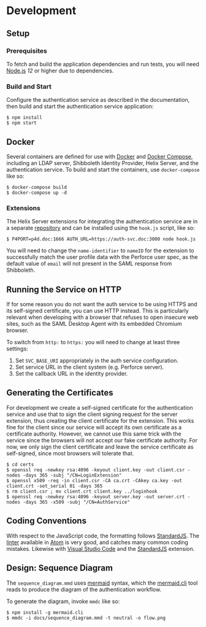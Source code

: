 # Development

## Setup

### Prerequisites

To fetch and build the application dependencies and run tests, you will need
[Node.js](http://nodejs.org) *12* or higher due to dependencies.

### Build and Start

Configure the authentication service as described in the documentation, then
build and start the authentication service application:

```shell
$ npm install
$ npm start
```

## Docker

Several containers are defined for use with [Docker](https://www.docker.com) and
[Docker Compose](https://docs.docker.com/compose/), including an LDAP server,
Shibboleth Identity Provider, Helix Server, and the authentication service. To
build and start the containers, use `docker-compose` like so:

```shell
$ docker-compose build
$ docker-compose up -d
```

### Extensions

The Helix Server extensions for integrating the authentication service are in a
separate [repository](https://github.com/perforce/helix-authentication-extension)
and can be installed using the `hook.js` script, like so:

```shell
$ P4PORT=p4d.doc:1666 AUTH_URL=https://auth-svc.doc:3000 node hook.js
```

You will need to change the `name-identifier` to `nameID` for the extension to
successfully match the user profile data with the Perforce user spec, as the
default value of `email` will not present in the SAML response from Shibboleth.

## Running the Service on HTTP

If for some reason you do not want the auth service to be using HTTPS and its
self-signed certificate, you can use HTTP instead. This is particularly relevant
when developing with a browser that refuses to open insecure web sites, such as
the SAML Desktop Agent with its embedded Chromium browser.

To switch from `http:` to `https:` you will need to change at least three settings:

1. Set `SVC_BASE_URI` appropriately in the auth service configuration.
1. Set service URL in the client system (e.g. Perforce server).
1. Set the callback URL in the identity provider.

## Generating the Certificates

For development we create a self-signed certificate for the authentication
service and use that to sign the client signing request for the server
extension, thus creating the client certificate for the extension. This works
fine for the client since our service will accept its own certificate as a
certificate authority. However, we cannot use this same trick with the service
since the browsers will not accept our fake certificate authority. For now, we
only sign the client certificate and leave the service certificate as
self-signed, since most browsers will tolerate that.

```shell
$ cd certs
$ openssl req -newkey rsa:4096 -keyout client.key -out client.csr -nodes -days 365 -subj "/CN=LoginExtension"
$ openssl x509 -req -in client.csr -CA ca.crt -CAkey ca.key -out client.crt -set_serial 01 -days 365
$ rm client.csr ; mv client.crt client.key ../loginhook
$ openssl req -newkey rsa:4096 -keyout server.key -out server.crt -nodes -days 365 -x509 -subj "/CN=AuthService"
```

## Coding Conventions

With respect to the JavaScript code, the formatting follows
[StandardJS](https://standardjs.com). The
[linter](https://atom.io/packages/linter-js-standard) available in
[Atom](https://atom.io) is very good, and catches many common coding mistakes.
Likewise with [Visual Studio Code](https://code.visualstudio.com) and the
[StandardJS](https://github.com/standard/vscode-standardjs) extension.

## Design: Sequence Diagram

The `sequence_diagram.mmd` uses [mermaid](https://mermaidjs.github.io) syntax,
which the [mermaid.cli](https://github.com/mermaidjs/mermaid.cli) tool reads to
produce the diagram of the authentication workflow.

To generate the diagram, invoke `mmdc` like so:

```shell
$ npm install -g mermaid.cli
$ mmdc -i docs/sequence_diagram.mmd -t neutral -o flow.png
```
